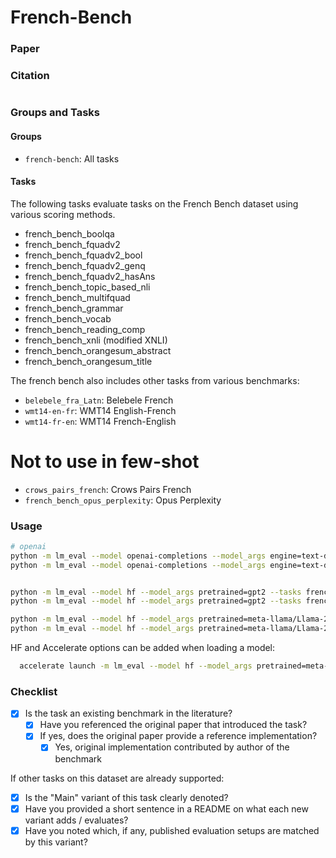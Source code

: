 # French-Bench

### Paper

### Citation

```bibtex
```

### Groups and Tasks

#### Groups

- `french-bench`: All tasks

#### Tasks


The following tasks evaluate tasks on the French Bench dataset using various scoring methods.
  - french_bench_boolqa
  - french_bench_fquadv2
  - french_bench_fquadv2_bool
  - french_bench_fquadv2_genq
  - french_bench_fquadv2_hasAns
  - french_bench_topic_based_nli
  - french_bench_multifquad
  - french_bench_grammar
  - french_bench_vocab
  - french_bench_reading_comp
  - french_bench_xnli (modified XNLI)
  - french_bench_orangesum_abstract
  - french_bench_orangesum_title

The french bench also includes other tasks from various benchmarks:
- `belebele_fra_Latn`: Belebele French
- `wmt14-en-fr`: WMT14 English-French
- `wmt14-fr-en`: WMT14 French-English

# Not to use in few-shot
- `crows_pairs_french`: Crows Pairs French
- `french_bench_opus_perplexity`: Opus Perplexity


### Usage 

```bash
# openai
python -m lm_eval --model openai-completions --model_args engine=text-davinci-003  --tasks french_bench  --limit 100 --num_fewshot 3 --batch_size auto --output_path data/french_bench/davinci-003/results_french_bench_3shot.json
python -m lm_eval --model openai-completions --model_args engine=text-davinci-003  --tasks french_bench_opus_perplexity,crows_pairs_french  --limit 100 --batch_size auto --output_path data/french_bench/davinci-003/results_french_bench2_0shot.json


python -m lm_eval --model hf --model_args pretrained=gpt2 --tasks french_bench --device cuda:0 --limit 100 --num_fewshot 3 --batch_size 8 --output_path data/french_bench/gpt2/results_french_bench_3shot.json
python -m lm_eval --model hf --model_args pretrained=gpt2 --tasks french_bench_opus_perplexity,crows_pairs_french --device cuda:0 --limit 100 --batch_size auto --output_path data/french_bench/gpt2/results_french_bench2_0shot.json

python -m lm_eval --model hf --model_args pretrained=meta-llama/Llama-2-7b-hf --tasks french_bench --device cuda:0 --limit 100 --num_fewshot 3 --batch_size 4 --output_path data/french_bench/llama-2-7b-hf/results_french_bench_3shot.json
python -m lm_eval --model hf --model_args pretrained=meta-llama/Llama-2-7b-hf --tasks french_bench_opus_perplexity,crows_pairs_french --device cuda:0 --limit 100 --batch_size auto --output_path data/french_bench/llama-2-7b-hf/results_french_bench2_0shot.json
```

HF and Accelerate options can be added when loading a model:
```bash
  accelerate launch -m lm_eval --model hf --model_args pretrained=meta-llama/Llama-2-7b-hf,dtype="float16" --tasks french_bench
```

### Checklist

* [x] Is the task an existing benchmark in the literature?
  * [x] Have you referenced the original paper that introduced the task?
  * [x] If yes, does the original paper provide a reference implementation?
    * [x] Yes, original implementation contributed by author of the benchmark

If other tasks on this dataset are already supported:
* [x] Is the "Main" variant of this task clearly denoted?
* [x] Have you provided a short sentence in a README on what each new variant adds / evaluates?
* [x] Have you noted which, if any, published evaluation setups are matched by this variant?
